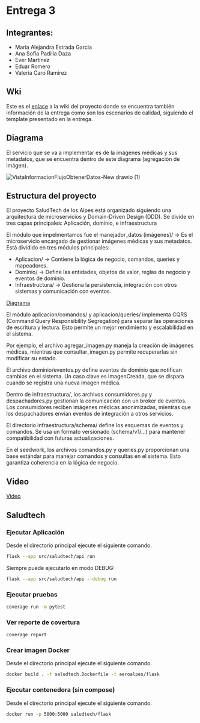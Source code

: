 # Entrega 3

## Integrantes:

- Maria Alejandra Estrada Garcia 
- Ana Sofía Padilla Daza 
- Ever Martínez
- Eduar Romero
- Valeria Caro Ramirez

## Wki

Este es el [enlace](https://github.com/LosComponentes/Entrega-3/wiki/Entrega-3) a la wiki del proyecto donde se encuentra también información de la entrega como son los escenarios de calidad, siguiendo el template presentado en la entrega.

## Diagrama

El servicio que se va a implementar es de la imágenes médicas y sus metadatos, que se encuentra dentro de este diagrama (agregación de imágen).

![VistaInformacionFlujoObtenerDatos-New drawio (1)](https://github.com/user-attachments/assets/7d49cc59-c67b-4996-88ff-d8e45ff55e86)

## Estructura del proyecto 

El proyecto SaludTech de los Alpes está organizado siguiendo una arquitectura de microservicios y Domain-Driven Design (DDD). Se divide en tres capas principales: Aplicación, dominio, e infraestructura

El módulo que impelmentamos fue el manejador_datos (imágenes)/ → Es el microservicio encargado de gestionar imágenes médicas y sus metadatos. Está dividido en tres módulos principales:

- Aplicacion/ → Contiene la lógica de negocio, comandos, queries y mapeadores.
- Dominio/ → Define las entidades, objetos de valor, reglas de negocio y eventos de dominio.
- Infraestructura/ → Gestiona la persistencia, integración con otros sistemas y comunicación con eventos.

[Diagrama](https://github.com/user-attachments/assets/14066409-a023-4bf5-a386-6f1891dca8f9)

El módulo aplicacion/comandos/ y aplicacion/queries/ implementa CQRS (Command Query Responsibility Segregation) para separar las operaciones de escritura y lectura. Esto permite un mejor rendimiento y escalabilidad en el sistema.

Por ejemplo, el archivo agregar_imagen.py maneja la creación de imágenes médicas, mientras que consultar_imagen.py permite recuperarlas sin modificar su estado.

El archivo dominio/eventos.py define eventos de dominio que notifican cambios en el sistema. Un caso clave es ImagenCreada, que se dispara cuando se registra una nueva imagen médica.

Dentro de infraestructura/, los archivos consumidores.py y despachadores.py gestionan la comunicación con un broker de eventos. Los consumidores reciben imágenes médicas anonimizadas, mientras que los despachadores envían eventos de integración a otros servicios.

El directorio infraestructura/schema/ define los esquemas de eventos y comandos. Se usa un formato versionado (schema/v1/...) para mantener compatibilidad con futuras actualizaciones.

En el seedwork, los archivos comandos.py y queries.py proporcionan una base estándar para manejar comandos y consultas en el sistema. Esto garantiza coherencia en la lógica de negocio.


## Video

[Video](https://uniandes-my.sharepoint.com/:v:/g/personal/m_estradag_uniandes_edu_co/ESe8Sk8jrXdKiHhW0nMQyqIBOTfF5pD1PBrWsawZXCB05Q?nav=eyJyZWZlcnJhbEluZm8iOnsicmVmZXJyYWxBcHAiOiJPbmVEcml2ZUZvckJ1c2luZXNzIiwicmVmZXJyYWxBcHBQbGF0Zm9ybSI6IldlYiIsInJlZmVycmFsTW9kZSI6InZpZXciLCJyZWZlcnJhbFZpZXciOiJNeUZpbGVzTGlua0NvcHkifX0&e=2Tkd8F )

## Saludtech
### Ejecutar Aplicación

Desde el directorio principal ejecute el siguiente comando.

```bash
flask --app src/saludtech/api run
```

Siempre puede ejecutarlo en modo DEBUG:

```bash
flask --app src/saludtech/api --debug run
```

### Ejecutar pruebas

```bash
coverage run -m pytest
```

### Ver reporte de covertura
```bash
coverage report
```

### Crear imagen Docker

Desde el directorio principal ejecute el siguiente comando.

```bash
docker build . -f saludtech.Dockerfile -t aeroalpes/flask
```

### Ejecutar contenedora (sin compose)

Desde el directorio principal ejecute el siguiente comando.

```bash
docker run -p 5000:5000 saludtech/flask
```
